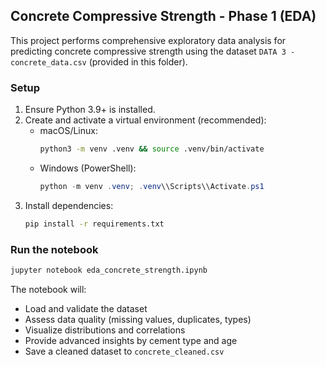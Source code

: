 ## Concrete Compressive Strength - Phase 1 (EDA)

This project performs comprehensive exploratory data analysis for predicting concrete compressive strength using the dataset `DATA 3 - concrete_data.csv` (provided in this folder).

### Setup
1. Ensure Python 3.9+ is installed.
2. Create and activate a virtual environment (recommended):
   - macOS/Linux:
     ```bash
     python3 -m venv .venv && source .venv/bin/activate
     ```
   - Windows (PowerShell):
     ```powershell
     python -m venv .venv; .venv\\Scripts\\Activate.ps1
     ```
3. Install dependencies:
   ```bash
   pip install -r requirements.txt
   ```

### Run the notebook
```bash
jupyter notebook eda_concrete_strength.ipynb
```

The notebook will:
- Load and validate the dataset
- Assess data quality (missing values, duplicates, types)
- Visualize distributions and correlations
- Provide advanced insights by cement type and age
- Save a cleaned dataset to `concrete_cleaned.csv`
